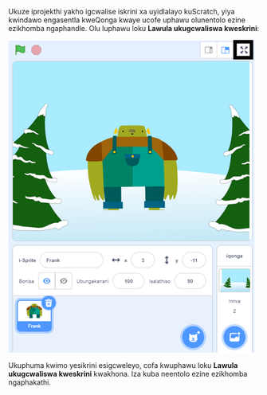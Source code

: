 Ukuze iprojekthi yakho igcwalise iskrini xa uyidlalayo kuScratch, yiya kwindawo engasentla kweQonga kwaye ucofe uphawu olunentolo ezine ezikhomba ngaphandle. Olu luphawu loku **Lawula ukugcwaliswa kweskrini**:

![Uphawu loku Lawula ukugcwaliswa kweskrini luphawulwe, ngaphezulu kweQonga, kwikona esekunene.](images/fullscreen_frank.png)

Ukuphuma kwimo yesikrini esigcweleyo, cofa kwuphawu loku **Lawula ukugcwaliswa kweskrini** kwakhona. Iza kuba neentolo ezine ezikhomba ngaphakathi.
